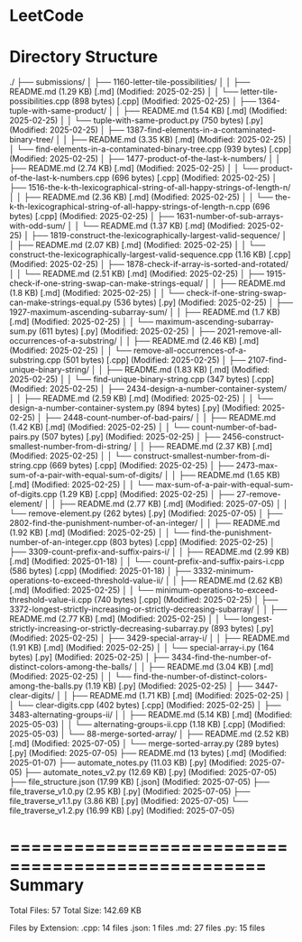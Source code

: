# LeetCode
 
Directory Structure
==================================================

./
├── submissions/
│   ├── 1160-letter-tile-possibilities/
│   │   ├── README.md (1.29 KB) [.md] (Modified: 2025-02-25)
│   │   └── letter-tile-possibilities.cpp (898 bytes) [.cpp] (Modified: 2025-02-25)
│   ├── 1364-tuple-with-same-product/
│   │   ├── README.md (1.54 KB) [.md] (Modified: 2025-02-25)
│   │   └── tuple-with-same-product.py (750 bytes) [.py] (Modified: 2025-02-25)
│   ├── 1387-find-elements-in-a-contaminated-binary-tree/
│   │   ├── README.md (3.35 KB) [.md] (Modified: 2025-02-25)
│   │   └── find-elements-in-a-contaminated-binary-tree.cpp (939 bytes) [.cpp] (Modified: 2025-02-25)
│   ├── 1477-product-of-the-last-k-numbers/
│   │   ├── README.md (2.74 KB) [.md] (Modified: 2025-02-25)
│   │   └── product-of-the-last-k-numbers.cpp (696 bytes) [.cpp] (Modified: 2025-02-25)
│   ├── 1516-the-k-th-lexicographical-string-of-all-happy-strings-of-length-n/
│   │   ├── README.md (2.36 KB) [.md] (Modified: 2025-02-25)
│   │   └── the-k-th-lexicographical-string-of-all-happy-strings-of-length-n.cpp (696 bytes) [.cpp] (Modified: 2025-02-25)
│   ├── 1631-number-of-sub-arrays-with-odd-sum/
│   │   └── README.md (1.37 KB) [.md] (Modified: 2025-02-25)
│   ├── 1819-construct-the-lexicographically-largest-valid-sequence/
│   │   ├── README.md (2.07 KB) [.md] (Modified: 2025-02-25)
│   │   └── construct-the-lexicographically-largest-valid-sequence.cpp (1.16 KB) [.cpp] (Modified: 2025-02-25)
│   ├── 1878-check-if-array-is-sorted-and-rotated/
│   │   └── README.md (2.51 KB) [.md] (Modified: 2025-02-25)
│   ├── 1915-check-if-one-string-swap-can-make-strings-equal/
│   │   ├── README.md (1.8 KB) [.md] (Modified: 2025-02-25)
│   │   └── check-if-one-string-swap-can-make-strings-equal.py (536 bytes) [.py] (Modified: 2025-02-25)
│   ├── 1927-maximum-ascending-subarray-sum/
│   │   ├── README.md (1.7 KB) [.md] (Modified: 2025-02-25)
│   │   └── maximum-ascending-subarray-sum.py (611 bytes) [.py] (Modified: 2025-02-25)
│   ├── 2021-remove-all-occurrences-of-a-substring/
│   │   ├── README.md (2.46 KB) [.md] (Modified: 2025-02-25)
│   │   └── remove-all-occurrences-of-a-substring.cpp (501 bytes) [.cpp] (Modified: 2025-02-25)
│   ├── 2107-find-unique-binary-string/
│   │   ├── README.md (1.83 KB) [.md] (Modified: 2025-02-25)
│   │   └── find-unique-binary-string.cpp (347 bytes) [.cpp] (Modified: 2025-02-25)
│   ├── 2434-design-a-number-container-system/
│   │   ├── README.md (2.59 KB) [.md] (Modified: 2025-02-25)
│   │   └── design-a-number-container-system.py (894 bytes) [.py] (Modified: 2025-02-25)
│   ├── 2448-count-number-of-bad-pairs/
│   │   ├── README.md (1.42 KB) [.md] (Modified: 2025-02-25)
│   │   └── count-number-of-bad-pairs.py (507 bytes) [.py] (Modified: 2025-02-25)
│   ├── 2456-construct-smallest-number-from-di-string/
│   │   ├── README.md (2.37 KB) [.md] (Modified: 2025-02-25)
│   │   └── construct-smallest-number-from-di-string.cpp (669 bytes) [.cpp] (Modified: 2025-02-25)
│   ├── 2473-max-sum-of-a-pair-with-equal-sum-of-digits/
│   │   ├── README.md (1.65 KB) [.md] (Modified: 2025-02-25)
│   │   └── max-sum-of-a-pair-with-equal-sum-of-digits.cpp (1.29 KB) [.cpp] (Modified: 2025-02-25)
│   ├── 27-remove-element/
│   │   ├── README.md (2.77 KB) [.md] (Modified: 2025-07-05)
│   │   └── remove-element.py (262 bytes) [.py] (Modified: 2025-07-05)
│   ├── 2802-find-the-punishment-number-of-an-integer/
│   │   ├── README.md (1.92 KB) [.md] (Modified: 2025-02-25)
│   │   └── find-the-punishment-number-of-an-integer.cpp (803 bytes) [.cpp] (Modified: 2025-02-25)
│   ├── 3309-count-prefix-and-suffix-pairs-i/
│   │   ├── README.md (2.99 KB) [.md] (Modified: 2025-01-18)
│   │   └── count-prefix-and-suffix-pairs-i.cpp (586 bytes) [.cpp] (Modified: 2025-01-18)
│   ├── 3332-minimum-operations-to-exceed-threshold-value-ii/
│   │   ├── README.md (2.62 KB) [.md] (Modified: 2025-02-25)
│   │   └── minimum-operations-to-exceed-threshold-value-ii.cpp (740 bytes) [.cpp] (Modified: 2025-02-25)
│   ├── 3372-longest-strictly-increasing-or-strictly-decreasing-subarray/
│   │   ├── README.md (2.77 KB) [.md] (Modified: 2025-02-25)
│   │   └── longest-strictly-increasing-or-strictly-decreasing-subarray.py (893 bytes) [.py] (Modified: 2025-02-25)
│   ├── 3429-special-array-i/
│   │   ├── README.md (1.91 KB) [.md] (Modified: 2025-02-25)
│   │   └── special-array-i.py (164 bytes) [.py] (Modified: 2025-02-25)
│   ├── 3434-find-the-number-of-distinct-colors-among-the-balls/
│   │   ├── README.md (3.04 KB) [.md] (Modified: 2025-02-25)
│   │   └── find-the-number-of-distinct-colors-among-the-balls.py (1.19 KB) [.py] (Modified: 2025-02-25)
│   ├── 3447-clear-digits/
│   │   ├── README.md (1.71 KB) [.md] (Modified: 2025-02-25)
│   │   └── clear-digits.cpp (402 bytes) [.cpp] (Modified: 2025-02-25)
│   ├── 3483-alternating-groups-ii/
│   │   ├── README.md (5.14 KB) [.md] (Modified: 2025-05-03)
│   │   └── alternating-groups-ii.cpp (1.18 KB) [.cpp] (Modified: 2025-05-03)
│   └── 88-merge-sorted-array/
│       ├── README.md (2.52 KB) [.md] (Modified: 2025-07-05)
│       └── merge-sorted-array.py (289 bytes) [.py] (Modified: 2025-07-05)
├── README.md (13 bytes) [.md] (Modified: 2025-01-07)
├── automate_notes.py (11.03 KB) [.py] (Modified: 2025-07-05)
├── automate_notes_v2.py (12.69 KB) [.py] (Modified: 2025-07-05)
├── file_structure.json (17.99 KB) [.json] (Modified: 2025-07-05)
├── file_traverse_v1.0.py (2.95 KB) [.py] (Modified: 2025-07-05)
├── file_traverse_v1.1.py (3.86 KB) [.py] (Modified: 2025-07-05)
└── file_traverse_v1.2.py (16.99 KB) [.py] (Modified: 2025-07-05)

==================================================
Summary
==================================================
Total Files: 57
Total Size: 142.69 KB

Files by Extension:
  .cpp: 14 files
  .json: 1 files
  .md: 27 files
  .py: 15 files